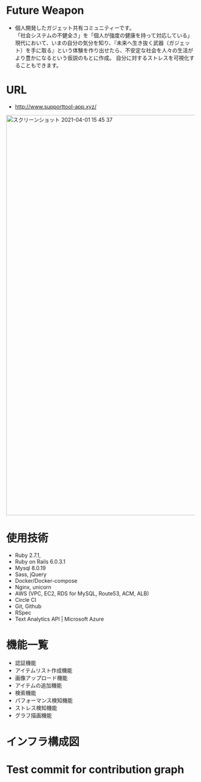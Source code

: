 # Future Weapon
- 個人開発したガジェット共有コミュニティーです。  
「社会システムの不健全さ」を「個人が強度の健康を持って対応している」現代において、いまの自分の気分を知り、『未来へ生き抜く武器（ガジェット）を手に取る』という体験を作り出せたら、不安定な社会を人々の生活がより豊かになるという仮説のもとに作成。
自分に対するストレスを可視化することもできます。

# URL
- http://www.supporttool-app.xyz/

<img width="1067" alt="スクリーンショット 2021-04-01 15 45 37" src="https://user-images.githubusercontent.com/44368100/113254533-ac4e6000-9301-11eb-8042-d44e0390df09.png">

# 使用技術
- Ruby 2.7.1, 
- Ruby on Rails 6.0.3.1
- Mysql 8.0.19
- Sass, jQuery
- Docker/Docker-compose
- Nginx, unicorn
- AWS (VPC, EC2, RDS for MySQL, Route53, ACM, ALB)
- Circle CI
- Git, Github
- RSpec
- Text Analytics API | Microsoft Azure

# 機能一覧
- 認証機能
- アイテムリスト作成機能
- 画像アップロード機能
- アイテムの追加機能
- 検索機能
- パフォーマンス検知機能
- ストレス検知機能
- グラフ描画機能

# インフラ構成図





# Test commit for contribution graph
